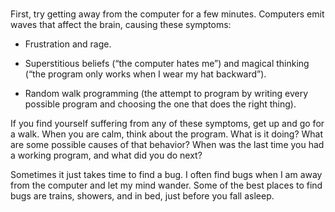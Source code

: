 ###
First, try getting away from the computer for a few minutes. Computers emit waves that affect the brain, causing these symptoms:

-   Frustration and rage.

-   Superstitious beliefs (“the computer hates me”) and magical thinking (“the program only works when I wear my hat backward”).

-   Random walk programming (the attempt to program by writing every possible program and choosing the one that does the right thing).

If you find yourself suffering from any of these symptoms, get up and go for a walk. When you are calm, think about the program. What is it doing? What are some possible causes of that behavior? When was the last time you had a working program, and what did you do next?

Sometimes it just takes time to find a bug. I often find bugs when I am away from the computer and let my mind wander. Some of the best places to find bugs are trains, showers, and in bed, just before you fall asleep.

